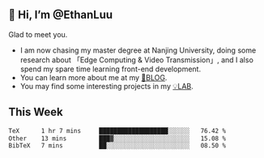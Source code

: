 ## 👋 Hi, I’m @EthanLuu

Glad to meet you.

- I am now chasing my master degree at Nanjing University, doing some research about 「Edge Computing & Video Transmission」, and I also spend my spare time learning front-end development.
- You can learn more about me at my [📝BLOG](https://blog.ethanloo.cn).
- You may find some interesting projects in my [💡LAB](https://lab.ethanloo.cn).

## This Week
<!--START_SECTION:waka-->

```txt
TeX      1 hr 7 mins     ███████████████████░░░░░░   76.42 %
Other    13 mins         ███▓░░░░░░░░░░░░░░░░░░░░░   15.08 %
BibTeX   7 mins          ██░░░░░░░░░░░░░░░░░░░░░░░   08.50 %
```

<!--END_SECTION:waka-->

